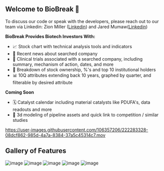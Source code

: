 ## Welcome to BioBreak 👋
To discuss our code or speak with the developers, please reach out to our team via Linkedin: Zion Miller ([Linkedin](https://www.linkedin.com/in/zion-miller-b15344170/)) and Jared Mumaw([Linkedin](https://www.linkedin.com/in/jared-mumaw-9395a6243/))

**BioBreak Provides Biotech Investors With:**

- 📈 Stock chart with technical analysis tools and indicators
- 📰 Recent news about searched company
- 🧬 Clinical trials associated with a searched company, including summary, mechanism of action, dates, and more
- 💯 Breakdown of stock ownership, %'s and top 10 institutional holders
- 📊 10Q attributes extending back 10 years, graphed by quarter, and filterable by desired attribute

**Coming Soon**
- 🗓️ Catalyst calendar including material catalysts like PDUFA's, data readouts and more
- 💊 3d modeling of pipeline assets and quick link to competition / similar studies


https://user-images.githubusercontent.com/106357206/222283328-08dcf862-985d-4a7a-8384-37a5c45314c7.mov

## Gallery of Features
![image](https://user-images.githubusercontent.com/106357206/220455462-c02d4bf1-aedb-46f9-aca3-7d7cf37ad0d1.png)
![image](https://user-images.githubusercontent.com/106357206/220455793-388d50a3-907a-48e8-b476-7a4856a086dc.png)
![image](https://user-images.githubusercontent.com/106357206/220455840-091ac6a1-66ba-4c0e-b19d-afb0aa6e41cf.png)
![image](https://user-images.githubusercontent.com/106357206/220455866-820dc1f4-5d65-40d4-909a-052cdf673972.png)
![image](https://user-images.githubusercontent.com/106357206/220455979-a9fca265-19ba-4f6d-9929-00c58d18e342.png)
